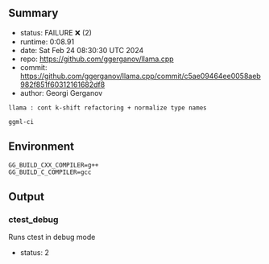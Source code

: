 ## Summary

- status:  FAILURE ❌ (2)
- runtime: 0:08.91
- date:    Sat Feb 24 08:30:30 UTC 2024
- repo:    https://github.com/ggerganov/llama.cpp
- commit:  https://github.com/ggerganov/llama.cpp/commit/c5ae09464ee0058aeb982f851f60312161682df8
- author:  Georgi Gerganov
```
llama : cont k-shift refactoring + normalize type names

ggml-ci
```

## Environment

```
GG_BUILD_CXX_COMPILER=g++
GG_BUILD_C_COMPILER=gcc
```

## Output

### ctest_debug

Runs ctest in debug mode
- status: 2
```

```

